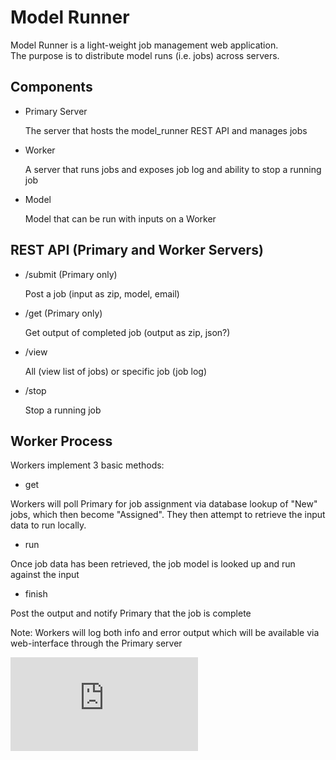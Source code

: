 Model Runner
============

Model Runner is a light-weight job management web application.  
The purpose is to distribute model runs (i.e. jobs) across servers.

Components
----------

- Primary Server
  
    The server that hosts the model_runner REST API and manages jobs

- Worker 

    A server that runs jobs and exposes job log and ability to stop a running job

- Model
  
    Model that can be run with inputs on a Worker




REST API (Primary and Worker Servers)
--------

- /submit (Primary only)

    Post a job (input as zip, model, email)

- /get (Primary only)

    Get output of completed job (output as zip, json?)

- /view

    All (view list of jobs) or specific job (job log)

- /stop

    Stop a running job


Worker Process
--------------

Workers implement 3 basic methods:

- get 

Workers will poll Primary for job assignment via database lookup of "New" jobs, which
then become "Assigned".  They then attempt to retrieve the input data to run locally.  

- run

Once job data has been retrieved, the job model is looked up and run against the input

- finish

Post the output and notify Primary that the job is complete

Note:  Workers will log both info and error output which will be available via web-interface through the Primary server

<embed src="http://sel-columbia.github.io/model_runner/diagram.svg" type="image/svg+xml" />
